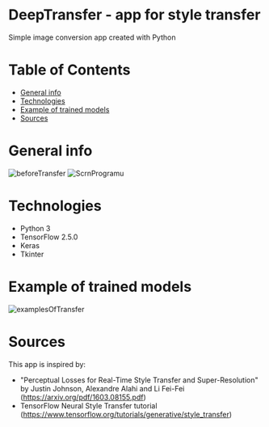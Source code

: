 # DeepTransfer - app for style transfer # 
Simple image conversion app created with Python 
# Table of Contents
* [General info](#general-info)
* [Technologies](#technologies)
* [Example of trained models](#example-of-trained-models)
* [Sources](#sources)
# General info
![beforeTransfer](https://user-images.githubusercontent.com/36167926/131230832-e5edfc2e-6efc-41c3-8af0-94e9272a22fc.JPG)
![ScrnProgramu](https://user-images.githubusercontent.com/36167926/131230829-eb5dc6bd-5b24-4ff5-a7f2-401eb109eda3.JPG)
# Technologies
* Python 3
* TensorFlow 2.5.0
* Keras
* Tkinter
# Example of trained models
![examplesOfTransfer](https://user-images.githubusercontent.com/36167926/131230806-dda4b4ca-2f9b-4810-86c4-0c392f62cda0.png)
# Sources
This app is inspired by:
* "Perceptual Losses for Real-Time Style Transfer
and Super-Resolution" by Justin Johnson, Alexandre Alahi and Li Fei-Fei (https://arxiv.org/pdf/1603.08155.pdf)
* TensorFlow Neural Style Transfer tutorial (https://www.tensorflow.org/tutorials/generative/style_transfer)
